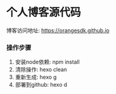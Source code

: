 个人博客源代码
===========================
博客访问地址: https://orangesdk.github.io

### 操作步骤

1. 安装node依赖:  npm install  
2. 清除操作: hexo clean
3. 重新生成: hexo g
4. 部署到github: hexo d

